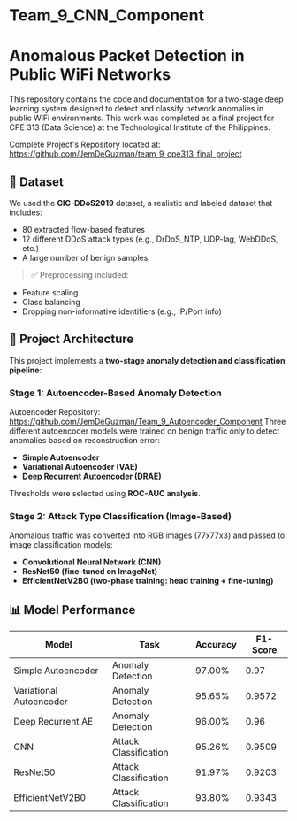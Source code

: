 # Team_9_CNN_Component
# Anomalous Packet Detection in Public WiFi Networks

This repository contains the code and documentation for a two-stage deep learning system designed to detect and classify network anomalies in public WiFi environments. This work was completed as a final project for CPE 313 (Data Science) at the Technological Institute of the Philippines.

Complete Project's Repository located at: https://github.com/JemDeGuzman/team_9_cpe313_final_project

## 📁 Dataset

We used the **CIC-DDoS2019** dataset, a realistic and labeled dataset that includes:
- 80 extracted flow-based features
- 12 different DDoS attack types (e.g., DrDoS_NTP, UDP-lag, WebDDoS, etc.)
- A large number of benign samples

> ✅ Preprocessing included:
- Feature scaling
- Class balancing 
- Dropping non-informative identifiers (e.g., IP/Port info)

## 🧠 Project Architecture

This project implements a **two-stage anomaly detection and classification pipeline**:

### Stage 1: Autoencoder-Based Anomaly Detection
Autoencoder Repository: https://github.com/JemDeGuzman/Team_9_Autoencoder_Component
Three different autoencoder models were trained on benign traffic only to detect anomalies based on reconstruction error:
- **Simple Autoencoder**
- **Variational Autoencoder (VAE)**
- **Deep Recurrent Autoencoder (DRAE)**

Thresholds were selected using **ROC-AUC analysis**.

### Stage 2: Attack Type Classification (Image-Based)
Anomalous traffic was converted into RGB images (77x77x3) and passed to image classification models:
- **Convolutional Neural Network (CNN)**
- **ResNet50 (fine-tuned on ImageNet)**
- **EfficientNetV2B0 (two-phase training: head training + fine-tuning)**

## 📊 Model Performance

| Model                  | Task                   | Accuracy | F1-Score | 
|------------------------|------------------------|----------|----------|
| Simple Autoencoder     | Anomaly Detection      | 97.00%   | 0.97     | 
| Variational Autoencoder| Anomaly Detection      | 95.65%   | 0.9572   | 
| Deep Recurrent AE      | Anomaly Detection      | 96.00%   | 0.96     |
| CNN                    | Attack Classification  | 95.26%   | 0.9509   |
| ResNet50               | Attack Classification  | 91.97%   | 0.9203   | 
| EfficientNetV2B0       | Attack Classification  | 93.80%   | 0.9343   | 
